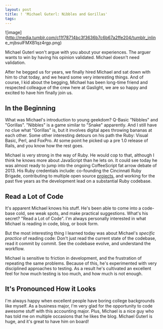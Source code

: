 ```yaml
---
layout: post
title: ! 'Michael Guterl: Nibbles and Gorillas'
tags: 
---
```

![image](http://media.tumblr.com/c11f78714bc3f3636b7c6b67a2ffe204/tumblr_inlin
e_mjbsulFMXB1qz4rgp.png)

Michael Guterl won't argue with you about your experiences. The arguer wants
to win by having his opinion validated. Michael doesn't need validation.

After he begged us for years, we finally hired Michael and sat down with him
to chat today, and we heard some very interesting things. And of course, I kid
about the begging, Michael has been long-time friend and respected colleague
of the crew here at Gaslight, we are so happy and excited to have him finally
join us.

## In the Beginning

What was Michael's introduction to young geekdom? Q-Basic "Nibbles" and
"Gorillas". "Nibbles" is a game similar to "Snake" apparently. And I still
have no clue what "Gorillas" is, but it involves digital apes throwing bananas
at each other. Some other interesting detours on his path the Ruby: Visual
Basic, Perl, and FoxPro. At some point he picked up a pre 1.0 release of
Rails, and you know how the rest goes.

Michael is very strong in the way of Ruby. He would cop to that, although I
think he knows more about JavaScript than he lets on. It could see today he
was almost ready to jump into the ongoing CoffeeScript fat arrow debate of
2013. His Ruby credentials include: co-founding the Cincinnati Ruby Brigade,
contributing to multiple open source [projects](https://github.com/mguterl),
and working for the past five years as the development lead on a substantial
Ruby codebase.

## Read a Lot of Code

It's apparent Michael knows his stuff. He's been able to come into a code-base
cold, see weak spots, and make practical suggestions. What's his secret? "Read
a Lot of Code". I'm always personally interested in what Michael is reading in
code, blog, or book form.

But the most interesting thing I learned today was about Michael's _specific
practice_ of reading code: Don't just read the current state of the codebase,
read it commit by commit. See the codebase evolve, and understand the
workflow.

Michael is sensitive to friction in development, and the frustration of
repeating the same problems. Because of this, he's experimented with very
disciplined approaches to testing. As a result he's cultivated an excellent
feel for how much testing is too much, and how much is not enough.

## It's Pronounced How it Looks

I'm always happy when excellent people have boring college backgrounds like
myself. As a business major, I'm very glad for the opportunity to code awesome
stuff with this accounting major. Plus, Michael is a nice guy who has told me
on multiple occasions that he likes the blog. Michael Guterl is huge, and it's
great to have him on board!
